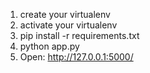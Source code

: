 1. create your virtualenv
2. activate your virtualenv
3. pip install -r requirements.txt
4. python app.py
5. Open: http://127.0.0.1:5000/